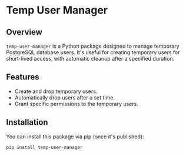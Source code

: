 # Temp User Manager

## Overview

`temp-user-manager` is a Python package designed to manage temporary PostgreSQL database users. It's useful for creating temporary users for short-lived access, with automatic cleanup after a specified duration.

## Features

- Create and drop temporary users.
- Automatically drop users after a set time.
- Grant specific permissions to the temporary users.

## Installation

You can install this package via pip (once it's published):

```bash
pip install temp-user-manager
